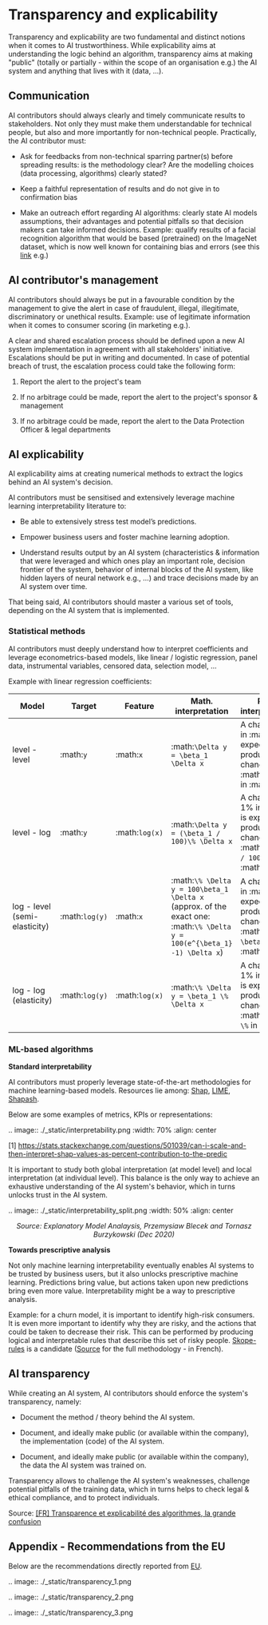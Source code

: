 # Transparency and explicability

Transparency and explicability are two fundamental and distinct notions when it comes to AI trustworthiness. While explicability aims at understanding the logic behind an algorithm, transparency aims at making "public" (totally or partially - within the scope of an organisation e.g.) the AI system and anything that lives with it (data, ...).

## Communication

AI contributors should always clearly and timely communicate results to stakeholders. Not only they must make them understandable for technical people, but also and more importantly for non-technical people. Practically, the AI contributor must:

- Ask for feedbacks from non-technical sparring partner(s) before spreading results: is the methodology clear? Are the modelling choices (data processing, algorithms) clearly stated?

- Keep a faithful representation of results and do not give in to confirmation bias 
  
- Make an outreach effort regarding AI algorithms: clearly state AI models assumptions, their advantages and potential pitfalls so that decision makers can take informed decisions. Example: qualify results of a facial recognition algorithm that would be based (pretrained) on the ImageNet dataset, which is now well known for containing bias and errors (see this [link](https://venturebeat.com/2021/03/28/mit-study-finds-systematic-labeling-errors-in-popular-ai-benchmark-datasets/) e.g.)

## AI contributor's management

AI contributors should always be put in a favourable condition by the management to give the alert in case of fraudulent, illegal, illegitimate, discriminatory or unethical results. Example: use of legitimate information when it comes to consumer scoring (in marketing e.g.).

A clear and shared escalation process should be defined upon a new AI system implementation in agreement with all stakeholders' initiative. Escalations should be put in writing and documented. In case of potential breach of trust, the escalation process could take the following form:

1. Report the alert to the project's team

2. If no arbitrage could be made, report the alert to the project's sponsor & management

3. If no arbitrage could be made, report the alert to the Data Protection Officer & legal departments

## AI explicability

AI explicability aims at creating numerical methods to extract the logics behind an AI system's decision.

AI contributors must be sensitised and extensively leverage machine learning interpretability literature to:

- Be able to extensively stress test model’s predictions. 
  
- Empower business users and foster machine learning adoption.

- Understand results output by an AI system (characteristics & information that were leveraged and which ones play an important role, decision frontier of the system, behavior of internal blocks of the AI system, like hidden layers of neural network e.g., ...) and trace decisions made by an AI system over time.

That being said, AI contributors should master a various set of tools, depending on the AI system that is implemented.

### Statistical methods

AI contributors must deeply understand how to interpret coefficients and leverage econometrics-based models, like linear / logistic regression, panel data, instrumental variables, censored data, selection model, ...

Example with linear regression coefficients:

| Model | Target | Feature | Math. interpretation | Plain interpretation |
| --- | --- | --- | --- | --- |
| level - level | :math:`y` | :math:`x` | :math:`\Delta y = \beta_1 \Delta x` | A change of 1 in :math:`x` is expected to produce a change of :math:`\beta_1` in :math:`y` |
| level - log | :math:`y` | :math:`log(x)` | :math:`\Delta y = (\beta_1 / 100)\% \Delta x` | A change of 1% in :math:`x` is expected to produce a change of :math:`\beta_1 / 100` in :math:`y` |
| log - level (semi-elasticity) | :math:`log(y)` | :math:`x` | :math:`\% \Delta y = 100\beta_1 \Delta x` (approx. of the exact one: :math:`\% \Delta y = 100(e^{\beta_1} -1) \Delta x`)| A change of 1 in :math:`x` is expected to produce a change of :math:`100 \beta_1 \%` in :math:`y` |
| log - log (elasticity) | :math:`log(y)` | :math:`log(x)` | :math:`\% \Delta y = \beta_1 \% \Delta x` | A change of 1% in :math:`x` is expected to produce a change of :math:`\beta_1 \%` in :math:`y`|

### ML-based algorithms

**Standard interpretability**

AI contributors must properly leverage state-of-the-art methodologies for machine learning-based models. Resources lie among: [Shap](https://github.com/slundberg/shap), [LIME](https://github.com/marcotcr/lime), [Shapash](https://github.com/MAIF/shapash).

Below are some examples of metrics, KPIs or representations:

.. image:: ./_static/interpretability.png
    :width: 70%
    :align: center

[1] https://stats.stackexchange.com/questions/501039/can-i-scale-and-then-interpret-shap-values-as-percent-contribution-to-the-predic

It is important to study both global interpretation (at model level) and local interpretation (at individual level). This balance is the only way to achieve an exhaustive understanding of the AI system's behavior, which in turns unlocks trust in the AI system.

.. image:: ./_static/interpretability_split.png
    :width: 50%
    :align: center

<center><i>Source: Explanatory Model Analaysis, Przemysiaw Blecek and Tornasz Burzykowski (Dec 2020)</i></center>

**Towards prescriptive analysis**

Not only machine learning interpretability eventually enables AI systems to be trusted by business users, but it also unlocks prescriptive machine learning. Predictions bring value, but actions taken upon new predictions bring even more value. Interpretability might be a way to prescriptive analysis.

Example: for a churn model, it is important to identify high-risk consumers. It is even more important to identify why they are risky, and the actions that could be taken to decrease their risk. This can be performed by producing logical and interpretable rules that describe this set of risky people. [Skope-rules](https://github.com/scikit-learn-contrib/skope-rules) is a candidate ([Source](https://app.livestorm.co/quantmetry/meetup-ai-engineering-7-lethique-and-intelligibilite-en-application/live?s=3d1742f7-c41f-4f6e-9087-9931f39d7a16#/chat) for the full methodology - in French).

## AI transparency

While creating an AI system, AI contributors should enforce the system's transparency, namely:

- Document the method / theory behind the AI system.

- Document, and ideally make public (or available within the company), the implementation (code) of the AI system. 

- Document, and ideally make public (or available within the company), the data the AI system was trained on. 

Transparency allows to challenge the AI system's weaknesses, challenge potential pitfalls of the training data, which in turns helps to check legal & ethical compliance, and to protect individuals.

Source: [[FR] Transparence et explicabilité des algorithmes, la grande confusion](https://amp-lepoint-fr.cdn.ampproject.org/c/s/amp.lepoint.fr/2430716)

## Appendix - Recommendations from the EU
Below are the recommendations directly reported from [EU](https://digital-strategy.ec.europa.eu/en/library/ethics-guidelines-trustworthy-ai).

.. image:: ./_static/transparency_1.png

.. image:: ./_static/transparency_2.png

.. image:: ./_static/transparency_3.png